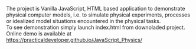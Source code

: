 The project is Vanilla JavaScript, HTML based application to demonstrate physical computer models, i.e. to simulate physical experiments, processes or idealized model situations encountered in the physical tasks. <br/>
To see demonstration simply launch index.html from downoladed project. <br/>
Online demo is available at https://practicaldeveloper.github.io/JavaScript_Physics/
